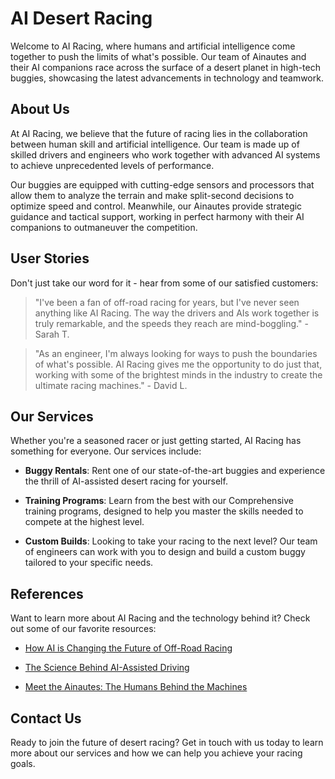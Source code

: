 <!--
Write me content for website with wallpaper which alt text is:

"A team of Ainautes and their AI companions racing across the surface of a desert planet in high-tech buggies."

The name/title of the page should not be 1:1 copy of the alt text but rather a real content of the website which is using this wallpaper.

- Use markdown format
- Start with the heading
- The content should look like a real website
- Include real sections like references, contact, user stories, etc. use things relevant to the page purpose.
- Feel free to use structure like headings, bullets, numbering, blockquotes, paragraphs, horizontal lines, etc.
- You can use formatting like bold or _italic_
- You can include UTF-8 emojis
- Links should be only #hash anchors (and you can refer to the document itself)
- Do not include images
-->

<!--font:Roboto-->

# AI Desert Racing

Welcome to AI Racing, where humans and artificial intelligence come together to push the limits of what's possible. Our team of Ainautes and their AI companions race across the surface of a desert planet in high-tech buggies, showcasing the latest advancements in technology and teamwork.

## About Us

At AI Racing, we believe that the future of racing lies in the collaboration between human skill and artificial intelligence. Our team is made up of skilled drivers and engineers who work together with advanced AI systems to achieve unprecedented levels of performance.

Our buggies are equipped with cutting-edge sensors and processors that allow them to analyze the terrain and make split-second decisions to optimize speed and control. Meanwhile, our Ainautes provide strategic guidance and tactical support, working in perfect harmony with their AI companions to outmaneuver the competition.

## User Stories

Don't just take our word for it - hear from some of our satisfied customers:

> "I've been a fan of off-road racing for years, but I've never seen anything like AI Racing. The way the drivers and AIs work together is truly remarkable, and the speeds they reach are mind-boggling." - Sarah T.

> "As an engineer, I'm always looking for ways to push the boundaries of what's possible. AI Racing gives me the opportunity to do just that, working with some of the brightest minds in the industry to create the ultimate racing machines." - David L.

## Our Services

Whether you're a seasoned racer or just getting started, AI Racing has something for everyone. Our services include:

-   **Buggy Rentals**: Rent one of our state-of-the-art buggies and experience the thrill of AI-assisted desert racing for yourself.

-   **Training Programs**: Learn from the best with our Com<wbr>pre<wbr>hen<wbr>sive training programs, designed to help you master the skills needed to compete at the highest level.

-   **Custom Builds**: Looking to take your racing to the next level? Our team of engineers can work with you to design and build a custom buggy tailored to your specific needs.

## References

Want to learn more about AI Racing and the technology behind it? Check out some of our favorite resources:

-   [How AI is Changing the Future of Off-Road Racing](#)

-   [The Science Behind AI-Assisted Driving](#)

-   [Meet the Ainautes: The Humans Behind the Machines](#)

## Contact Us

Ready to join the future of desert racing? Get in touch with us today to learn more about our services and how we can help you achieve your racing goals.
